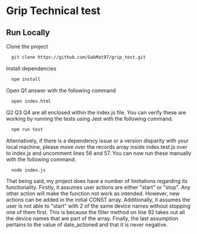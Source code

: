 
# Grip Technical test



## Run Locally

Clone the project

```bash
  git clone https://github.com/GabMat97/grip_test.git
```


Install dependencies

```bash
  npm install
```

Open Q1 answer with the following command

```bash
  open index.html
```
Q2 Q3 Q4 are all enclosed within the index.js file. You can verify these are working by running the tests using Jest with the following command. 

```bash
  npm run test
```

Alternatively, if there is a dependency issue or a version disparity with your local machine, please move over the records array inside index.test.js over to index.js and uncomment lines 56 and 57. You can now run these manually with the following command. 

```bash
  node index.js
```
That being said, my project does have a number of limitations regarding its functionality. Firstly, it assumes user actions are either "start" or "stop". Any other action will make the function not work as intended. However, new actions can be added in the initial CONST array. Additionally, it assumes the user is not able to "start" with 2 of the same device names without stopping one of them first. This is because the filter method on line 92 takes out all the device names that are part of the array. Finally, the last assumption pertains to the value of date_actioned and that it is never negative. 


